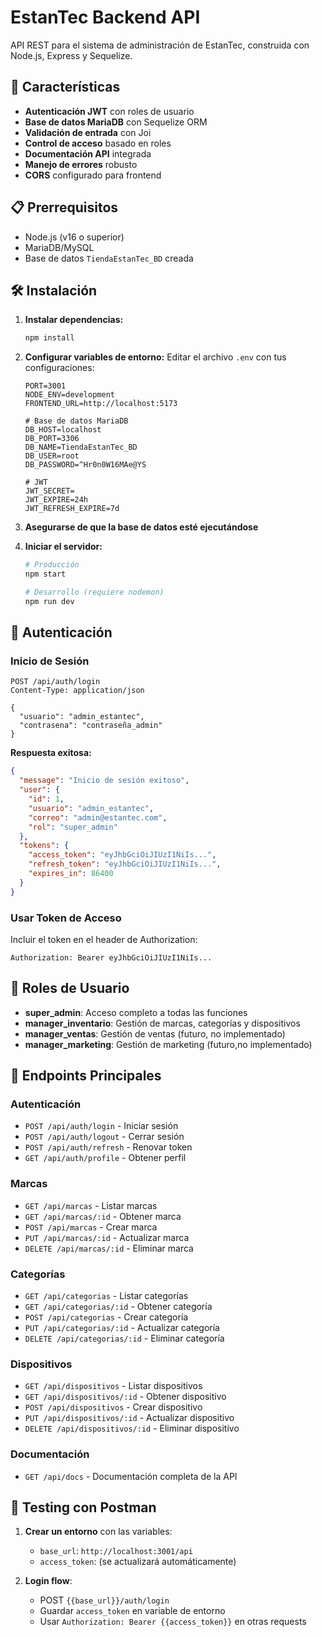 # EstanTec Backend API

API REST para el sistema de administración de EstanTec, construida con Node.js, Express y Sequelize.

## 🚀 Características

- **Autenticación JWT** con roles de usuario
- **Base de datos MariaDB** con Sequelize ORM
- **Validación de entrada** con Joi
- **Control de acceso** basado en roles
- **Documentación API** integrada
- **Manejo de errores** robusto
- **CORS** configurado para frontend

## 📋 Prerrequisitos

- Node.js (v16 o superior)
- MariaDB/MySQL
- Base de datos `TiendaEstanTec_BD` creada

## 🛠️ Instalación

1. **Instalar dependencias:**
   ```bash
   npm install
   ```

2. **Configurar variables de entorno:**
   Editar el archivo `.env` con tus configuraciones:
   ```env
   PORT=3001
   NODE_ENV=development
   FRONTEND_URL=http://localhost:5173

   # Base de datos MariaDB
   DB_HOST=localhost
   DB_PORT=3306
   DB_NAME=TiendaEstanTec_BD
   DB_USER=root
   DB_PASSWORD=^Hr0n0W16MAe@YS

   # JWT
   JWT_SECRET=
   JWT_EXPIRE=24h
   JWT_REFRESH_EXPIRE=7d
   ```

3. **Asegurarse de que la base de datos esté ejecutándose**

4. **Iniciar el servidor:**
   ```bash
   # Producción
   npm start

   # Desarrollo (requiere nodemon)
   npm run dev
   ```

## 🔐 Autenticación

### Inicio de Sesión
```http
POST /api/auth/login
Content-Type: application/json

{
  "usuario": "admin_estantec",
  "contrasena": "contraseña_admin"
}
```

**Respuesta exitosa:**
```json
{
  "message": "Inicio de sesión exitoso",
  "user": {
    "id": 1,
    "usuario": "admin_estantec",
    "correo": "admin@estantec.com",
    "rol": "super_admin"
  },
  "tokens": {
    "access_token": "eyJhbGciOiJIUzI1NiIs...",
    "refresh_token": "eyJhbGciOiJIUzI1NiIs...",
    "expires_in": 86400
  }
}
```

### Usar Token de Acceso
Incluir el token en el header de Authorization:
```
Authorization: Bearer eyJhbGciOiJIUzI1NiIs...
```

## 👥 Roles de Usuario

- **super_admin**: Acceso completo a todas las funciones
- **manager_inventario**: Gestión de marcas, categorías y dispositivos
- **manager_ventas**: Gestión de ventas (futuro, no implementado)
- **manager_marketing**: Gestión de marketing (futuro,no implementado)

## 📖 Endpoints Principales

### Autenticación
- `POST /api/auth/login` - Iniciar sesión
- `POST /api/auth/logout` - Cerrar sesión
- `POST /api/auth/refresh` - Renovar token
- `GET /api/auth/profile` - Obtener perfil

### Marcas
- `GET /api/marcas` - Listar marcas
- `GET /api/marcas/:id` - Obtener marca
- `POST /api/marcas` - Crear marca
- `PUT /api/marcas/:id` - Actualizar marca
- `DELETE /api/marcas/:id` - Eliminar marca

### Categorías
- `GET /api/categorias` - Listar categorías
- `GET /api/categorias/:id` - Obtener categoría
- `POST /api/categorias` - Crear categoría
- `PUT /api/categorias/:id` - Actualizar categoría
- `DELETE /api/categorias/:id` - Eliminar categoría

### Dispositivos
- `GET /api/dispositivos` - Listar dispositivos
- `GET /api/dispositivos/:id` - Obtener dispositivo
- `POST /api/dispositivos` - Crear dispositivo
- `PUT /api/dispositivos/:id` - Actualizar dispositivo
- `DELETE /api/dispositivos/:id` - Eliminar dispositivo

### Documentación
- `GET /api/docs` - Documentación completa de la API

## 🧪 Testing con Postman

1. **Crear un entorno** con las variables:
   - `base_url`: `http://localhost:3001/api`
   - `access_token`: (se actualizará automáticamente)

2. **Login flow**:
   - POST `{{base_url}}/auth/login`
   - Guardar `access_token` en variable de entorno
   - Usar `Authorization: Bearer {{access_token}}` en otras requests


